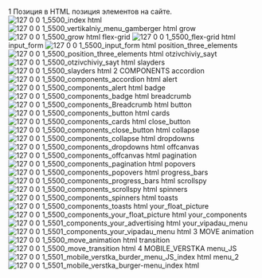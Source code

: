 1 Позиция в HTML
позиция элементов на сайте.
![127 0 0 1_5500_index html](https://github.com/user-attachments/assets/a02c3ddd-65a1-4bc8-b195-0bc4101aaa86)
![127 0 0 1_5500_vertikalniy_menu_gamberger html](https://github.com/user-attachments/assets/762a7df2-c2d8-4552-86c3-132aac901a5a)
grow
![127 0 0 1_5500_grow html](https://github.com/user-attachments/assets/e464d450-7d33-4d38-a55b-1230b53cf847)
flex-grid
![127 0 0 1_5500_flex-grid html](https://github.com/user-attachments/assets/513f3c8b-a153-4982-ba06-9fc667d989f4)
input_form
![127 0 0 1_5500_input_form html](https://github.com/user-attachments/assets/32b940ba-1036-4d56-971b-916c99714390)
position_three_elements
![127 0 0 1_5500_position_three_elements html](https://github.com/user-attachments/assets/32d76adf-1739-449f-b6c9-32c350814f5b)
otzivchiviy_sayt
![127 0 0 1_5500_otzivchiviy_sayt html](https://github.com/user-attachments/assets/2462fe72-37a4-4fb6-80af-c9f9d0a9a3f1)
slayders
![127 0 0 1_5500_slayders html](https://github.com/user-attachments/assets/9b46962e-c09f-4eba-a131-59f0aeaa83b6)
2 COMPONENTS
accordion
![127 0 0 1_5500_components_accordion html](https://github.com/user-attachments/assets/b2f47710-7ad7-46ac-962e-cec1cde3bf9f)
alert
![127 0 0 1_5500_components_alert html](https://github.com/user-attachments/assets/e1d0ab05-50eb-4996-a131-1e7161d91eed)
badge
![127 0 0 1_5500_components_badge html](https://github.com/user-attachments/assets/fb0bfcf5-14f2-41b3-9e02-12dc0a6d4e54)
breadcrumb
![127 0 0 1_5500_components_Breadcrumb html](https://github.com/user-attachments/assets/6c0ff143-bb44-454d-9569-1bb432f0eed0)
button
![127 0 0 1_5500_components_button html](https://github.com/user-attachments/assets/16576300-9b8b-42a4-8d2d-e774dbdec3ba)
cards
![127 0 0 1_5500_components_cards html](https://github.com/user-attachments/assets/6a4d54af-835f-4559-89f6-1cdf750d706b)
close_button
![127 0 0 1_5500_components_close_button html](https://github.com/user-attachments/assets/9f9fb37e-9330-4e66-805c-a48eb1583194)
collapse
![127 0 0 1_5500_components_collapse html](https://github.com/user-attachments/assets/99243af0-a084-4231-a107-e846d0780a41)
dropdowns
![127 0 0 1_5500_components_dropdowns html](https://github.com/user-attachments/assets/6a61afa7-3832-402a-9eb8-42f56efc7cef)
offcanvas
![127 0 0 1_5500_components_offcanvas html](https://github.com/user-attachments/assets/c484bb08-4771-4d31-b190-f98ef37f1cb5)
pagination
![127 0 0 1_5500_components_pagination html](https://github.com/user-attachments/assets/ff93abee-2d16-4a86-99fa-4bc5f8f4b8ef)
popovers
![127 0 0 1_5500_components_popovers html](https://github.com/user-attachments/assets/e0b649b1-1d8c-43bb-9a72-691870178f63)
progress_bars
![127 0 0 1_5500_components_progress_bars html](https://github.com/user-attachments/assets/6d06e302-44ee-49ae-830f-ebc98d77a1b4)
scrollspy
![127 0 0 1_5500_components_scrollspy html](https://github.com/user-attachments/assets/852a6909-4090-4039-a98b-7189ecc5bda5)
spinners
![127 0 0 1_5500_components_spinners html](https://github.com/user-attachments/assets/7d0d4ef1-da69-42e5-81a7-81662675cb9e)
toasts
![127 0 0 1_5500_components_toasts html](https://github.com/user-attachments/assets/3aef99a0-01e0-4736-b600-9789a7035c0e)
your_float_picture
![127 0 0 1_5500_components_your_float_picture html](https://github.com/user-attachments/assets/c499940c-90ae-4d11-96b9-feaa95357045)
your_components
![127 0 0 1_5501_components_your_advertising html](https://github.com/user-attachments/assets/3cadf2a2-799d-4917-bfda-4f995a3797d8)
your_vipadau_menu
![127 0 0 1_5501_components_your_vipadau_menu html](https://github.com/user-attachments/assets/d05b31eb-e552-4d6f-9fdc-1bf5d876ec01)
3 MOVE
animation
![127 0 0 1_5500_move_animation html](https://github.com/user-attachments/assets/e72ab7d9-7f3e-4c44-be65-4ccfad634423)
transition
![127 0 0 1_5500_move_transition html](https://github.com/user-attachments/assets/7f06cd29-bc2a-4159-a7b0-f2eb6f6c4625)
4 MOBILE_VERSTKA menu_JS
![127 0 0 1_5501_mobile_verstka_burder_menu_JS_index html](https://github.com/user-attachments/assets/10997f68-0612-4be0-8a08-6973cc117470)
menu_2
![127 0 0 1_5501_mobile_verstka_burger-menu_index html](https://github.com/user-attachments/assets/a8768938-fab4-44ca-b66f-3cf21d63e1c2)



